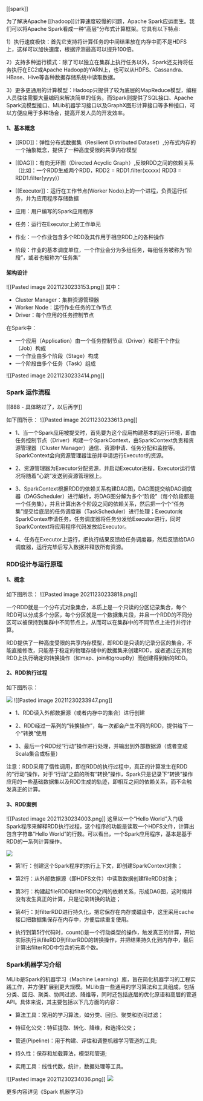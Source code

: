 [[spark]]

为了解决Apache [[hadoop]]计算速度较慢的问题，Apache Spark应运而生。我们可以将Apache Spark看成一种“高层”分布式计算框架。它具有以下特点:

1）执行速度极快：首先它支持将计算任务的中间结果放在内存中而不是HDFS上，这样可以加快速度，根据评测最高可以提升100倍。

2）支持多种运行模式：除了可以独立在集群上执行任务以外，Spark还支持将任务执行在EC2或Apache Hadoop的YARN上，也可以从HDFS、Cassandra、HBase、Hive等各种数据存储系统中读取数据。

3）更多更通用的计算模型：Hadoop只提供了较为底层的MapReduce模型，编程人员往往需要大量编码来解决简单的任务。而Spark则提供了SQL接口、Apache Spark流模型接口、MLib机器学习接口以及GraphX图形计算接口等多种接口，可以方便应用于多种场合，提高开发人员的开发效率。


#### 1、基本概念

-   [[RDD]]：弹性分布式数据集（Resilient Distributed Dataset）,分布式内存的一个抽象概念，提供了一种高度受限的共享内存模型
    
-   [[DAG]]：有向无环图（Directed Acyclic Graph）,反映RDD之间的依赖关系（比如：一个RDD生成两个RDD，RDD2 = RDD1.filter(xxxxx) RDD3 = RDD1.filter(yyyy)）
    
-   [[Executor]]：运行在工作节点(Worker Node)上的一个进程，负责运行任务，并为应用程序存储数据
    
-   应用：用户编写的Spark应用程序
    
-   任务：运行在Executor上的工作单元
    
-   作业：一个作业包含多个RDD及其作用于相应RDD上的各种操作
    
-   阶段：作业的基本调度单位，一个作业会分为多组任务，每组任务被称为“阶段”，或者也被称为“任务集”

#### 架构设计
![[Pasted image 20211230233153.png]]
其中：
-   Cluster Manager：集群资源管理器
-   Worker Node：运行作业任务的工作节点
-   Driver：每个应用的任务控制节点
    

在Spark中：
-   一个应用（Application）由一个任务控制节点（Driver）和若干个作业（Job）构成
-   一个作业由多个阶段（Stage）构成
-   一个阶段由多个任务（Task）组成

![[Pasted image 20211230233414.png]]

### Spark 运作流程

[[888 - 具体略过了，以后再学]]

如下图所示：
![[Pasted image 20211230233613.png]]

-   1、当一个Spark应用被提交时，首先要为这个应用构建基本的运行环境，即由任务控制节点（Driver）构建一个SparkContext，由SparkContext负责和资源管理器（Cluster Manager）通信、资源申请、任务分配和监控等。SparkContext会向资源管理器注册并申请运行Executor的资源。
    
-   2、资源管理器为Executor分配资源，并启动Executor进程，Executor运行情况将随着“心跳”发送到资源管理器上。
    
-   3、SparkContext根据RDD的依赖关系构建DAG图，DAG图提交给DAG调度器（DAGScheduler）进行解析，将DAG图分解为多个“阶段”（每个阶段都是一个任务集），并且计算出各个阶段之间的依赖关系，然后把一个个“任务集”提交给底层的任务调度器（TaskScheduler）进行处理；Executor向SparkContex申请任务，任务调度器将任务分发给Executor进行，同时SparkContext将应用程序代码发放给Executor。
    
-   4、任务在Executor上运行，把执行结果反馈给任务调度器，然后反馈给DAG调度器，运行完毕后写入数据并释放所有资源。


### RDD设计与运行原理

#### 1、概念

如下图所示：
![[Pasted image 20211230233818.png]]



一个RDD就是一个分布式对象集合，本质上是一个只读的分区记录集合，每个RDD可以分成多个分区，每个分区就是一个数据集片段，并且一个RDD的不同分区可以被保持到集群中不同节点上，从而可以在集群中的不同节点上进行并行计算。

RDD提供了一种高度受限的共享内存模型，即RDD是只读的记录分区的集合，不能直接修改，只能基于稳定的物理存储中的数据集来创建RDD，或者通过在其他RDD上执行确定的转换操作（如map、join和groupBy）而创建得到新的RDD。

#### 2、RDD执行过程

如下图所示：

![](file://D:/%E5%85%AB%E8%82%A1%E6%96%87/C-background-development-interview-experience-main/04.%E5%88%86%E5%B8%83%E5%BC%8F%E7%9B%B8%E5%85%B3/04.%E5%88%86%E5%B8%83%E5%BC%8F%E5%A4%84%E7%90%86%E7%B3%BB%E7%BB%9F/spark/img/RDD2.png?lastModify=1640878753)
![[Pasted image 20211230233947.png]]
-   1、RDD读入外部数据源（或者内存中的集合）进行创建
    
-   2、RDD经过一系列的“转换操作”，每一次都会产生不同的RDD，提供给下一个“转换”使用
    
-   3、最后一个RDD经“行动”操作进行处理，并输出到外部数据源（或者变成Scala集合或标量）
    

注意：RDD采用了惰性调用，即在RDD的执行过程中，真正的计算发生在RDD的“行动”操作，对于“行动”之前的所有“转换”操作，Spark只是记录下“转换”操作应用的一些基础数据集以及RDD生成的轨迹，即相互之间的依赖关系，而不会触发真正的计算。

#### 3、RDD案例
![[Pasted image 20211230234003.png]]
这里以一个“Hello World”入门级Spark程序来解释RDD执行过程，这个程序的功能是读取一个HDFS文件，计算出包含字符串“Hello World”的行数。可以看出，一个Spark应用程序，基本是基于RDD的一系列计算操作。

![](file://D:/%E5%85%AB%E8%82%A1%E6%96%87/C-background-development-interview-experience-main/04.%E5%88%86%E5%B8%83%E5%BC%8F%E7%9B%B8%E5%85%B3/04.%E5%88%86%E5%B8%83%E5%BC%8F%E5%A4%84%E7%90%86%E7%B3%BB%E7%BB%9F/spark/img/RDD3.png?lastModify=1640878753)

-   第1行：创建这个Spark程序的执行上下文，即创建SparkContext对象；
    
-   第2行：从外部数据源（即HDFS文件）中读取数据创建fileRDD对象；
    
-   第3行：构建起fileRDD和filterRDD之间的依赖关系，形成DAG图，这时候并没有发生真正的计算，只是记录转换的轨迹；
    
-   第4行：对filterRDD进行持久化，把它保存在内存或磁盘中，这里采用cache接口把数据集保存在内存中，方便后续重复使用。
    
-   执行到第5行代码时，count()是一个行动类型的操作，触发真正的计算，开始实际执行从fileRDD到filterRDD的转换操作，并把结果持久化到内存中，最后计算出filterRDD中包含的元素个数。


### Spark机器学习介绍

MLlib是Spark的机器学习（Machine Learning）库，旨在简化机器学习的工程实践工作，并方便扩展到更大规模。MLlib由一些通用的学习算法和工具组成，包括分类、回归、聚类、协同过滤、降维等，同时还包括底层的优化原语和高层的管道API。具体来说，其主要包括以下几方面的内容：

-   算法工具：常用的学习算法，如分类、回归、聚类和协同过滤；
    
-   特征化公交：特征提取、转化、降维，和选择公交；
    
-   管道(Pipeline)：用于构建、评估和调整机器学习管道的工具;
    
-   持久性：保存和加载算法，模型和管道;
    
-   实用工具：线性代数，统计，数据处理等工具。
    
![[Pasted image 20211230234036.png]]
![](file://D:/%E5%85%AB%E8%82%A1%E6%96%87/C-background-development-interview-experience-main/04.%E5%88%86%E5%B8%83%E5%BC%8F%E7%9B%B8%E5%85%B3/04.%E5%88%86%E5%B8%83%E5%BC%8F%E5%A4%84%E7%90%86%E7%B3%BB%E7%BB%9F/spark/img/mllib.png?lastModify=1640878814)

更多内容详见《Spark 机器学习》